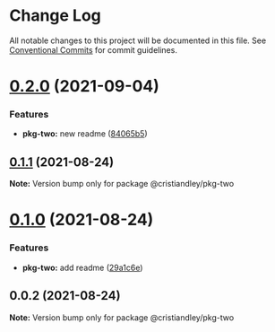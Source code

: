 # Change Log

All notable changes to this project will be documented in this file.
See [Conventional Commits](https://conventionalcommits.org) for commit guidelines.

# [0.2.0](https://github.com/cristiandley/lerna-actions/compare/@cristiandley/pkg-two@0.1.7...@cristiandley/pkg-two@0.2.0) (2021-09-04)


### Features

* **pkg-two:** new readme ([84065b5](https://github.com/cristiandley/lerna-actions/commit/84065b5f35411daa1a8ef0b641f81f8fb6425873))





## [0.1.1](https://github.com/cristiandley/lerna-actions/compare/@cristiandley/pkg-two@0.1.0...@cristiandley/pkg-two@0.1.1) (2021-08-24)

**Note:** Version bump only for package @cristiandley/pkg-two





# [0.1.0](https://github.com/cristiandley/lerna-actions/compare/@cristiandley/pkg-two@0.0.2...@cristiandley/pkg-two@0.1.0) (2021-08-24)


### Features

* **pkg-two:** add readme ([29a1c6e](https://github.com/cristiandley/lerna-actions/commit/29a1c6eb12d6d3dbe792fabfe5e4fcf6b582e3dc))





## 0.0.2 (2021-08-24)

**Note:** Version bump only for package @cristiandley/pkg-two
